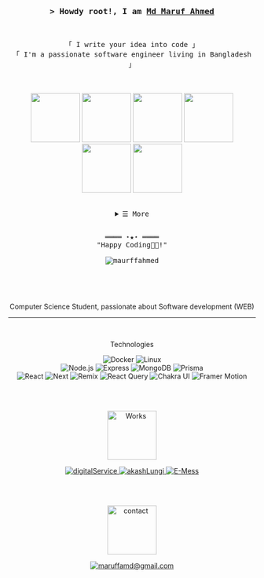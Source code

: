 <!-- Intro  -->
<h3 align="center">
        <samp>&gt; Howdy root!, I am
          <b><a target="_blank" href="https://www.linkedin.com/in/maruffahmed/">Md Maruf Ahmed</a></b>
        </samp>
</h3>
<br>

<p align="center">
        <!-- Organization  -->
        <samp>
                「 I write your idea into code 」
                <br>
                「 I'm a passionate software engineer living in Bangladesh 」
                <br>
                <br>
        </samp>
        <!-- Use Stack Logos -->
       <br>
<br>

  <img src="https://media3.giphy.com/media/ln7z2eWriiQAllfVcn/200w.webp" width="100">
  <img src="https://media.giphy.com/media/fsEaZldNC8A1PJ3mwp/giphy.gif" width="100">
    <img src="https://media.giphy.com/media/XAxylRMCdpbEWUAvr8/giphy.gif" width="100">
  <img src="https://i.giphy.com/media/eNAsjO55tPbgaor7ma/200w.webp" width="100">
  <img src="https://i.giphy.com/media/KzJkzjggfGN5Py6nkT/200.webp" width="100">
  <img src="https://i.giphy.com/media/IdyAQJVN2kVPNUrojM/200.webp" width="100">
<br>
</p>

 <br>
<!-- Details Section-->
<details align="center">
    <summary> <samp>&#9776; More</samp></summary>
    <p align="center">
        <br>
        <!-- Social Links -->
        <p>Find me on</p>
        <!-- Gmail -->
        <a href="mailto:maruffamd@gmail.com" target="_blank"><img alt="Gmail"
                src="https://img.shields.io/badge/-Gmail-EA4335?style=flat-square&logo=Gmail&logoColor=white">
        </a>
        <!-- Instagram -->
        <a href="https://www.instagram.com/marufffahmed/" target="_blank"><img alt="Instagram"
                src="https://img.shields.io/badge/-Instagram-E4405F?style=flat-square&logo=Instagram&logoColor=white">
        </a>
          <!-- Twitter -->
        <a href="https://www.twitter.com/marufffahmed/" target="_blank"><img alt="Twitter"
                src="https://img.shields.io/badge/-Twitter-blue?style=flat-square&logo=Twitter&logoColor=white](https://img.shields.io/badge/-Twitter-blue?style=flat-square&logo=Twitter&logoColor=white">
        </a>
        <!-- Linkedin -->
        <a href="https://www.linkedin.com/in/maruffahmed/" target="_blank"><img alt="Linkedin"
                src="https://img.shields.io/badge/-Linkedin-0A66C2?style=flat-square&logo=Linkedin&logoColor=white">
        </a>
    </p>
</details>
<br>

<!-- Portfolio Section -->
<samp >
    <p align="center">
        ════ ⋆★⋆ ════
        <br>
        "Happy Coding👨‍💻!"
      <br>
      <br>
      <img src="https://komarev.com/ghpvc/?username=rockreyad&label=Profile%20views&color=0eb493&style=flat-square" alt="maurffahmed" />
      <br>
      <br>
    </p>
    <br>
</samp>

<!-- Objectives -->
<smap>
    <br>
  <p align='center'>
    Computer Science Student, passionate about Software development (WEB)
  </p>
  </smap>
  
<hr>

<!-- Technologies -->
<smap align="center">
    <br>
  <p align="center"> Technologies</p>
  <p align="center">
  <img alt="Docker"
                src="https://img.shields.io/badge/-Docker-000?&logo=Docker">
  </img>
      <img alt="Linux"
                src="https://img.shields.io/badge/-Linux-000?&logo=Linux">
  <br>
  <img alt="Node.js"
                src="https://img.shields.io/badge/-Node.js-000?&logo=node.js">
            <img alt="Express"
                src="https://img.shields.io/badge/-Expresss-000?&logo=Express"/>
           <img alt="MongoDB"
                src="https://img.shields.io/badge/-MongoDB-000?&logo=MongoDB"/>
             <img alt="Prisma"
                src="https://img.shields.io/badge/-Prisma-000?&logo=Prisma"/>
  <br>
        <img alt="React"
                src="https://img.shields.io/badge/-React-000?&logo=React"/>
  <img alt="Next"
                src="https://img.shields.io/badge/-Next-000?&logo=Next.js"/>
          <img alt="Remix"
                src="https://img.shields.io/badge/-Remix-000?&logo=Remix"/>
            <img alt="React Query"
                src="https://img.shields.io/badge/-React%20Query-000?&logo=Reactquery"/>
              <img alt="Chakra UI"
                src="https://img.shields.io/badge/-Chakra%20Ui-000?&logo=Chakraui"/>
                <img alt="Framer Motion"
                src="https://img.shields.io/badge/-Framer%20Motion-000?&logo=Framer"/>
      
  <br>
  </p>
    <br>
</smap>

<!-- Projects -->
<smap align="center">
  <br>
 <p align="center"> <img alt="Works" src="https://media.giphy.com/media/TmPb7vBn0bdJ9TMEhi/giphy.gif" width="100"></p>
  <p align="center">
    <!-- project 1 -->
    <a href="https://github.com/maruffahmed/Delivery-management-system" target="_blank">
       <img alt="digitalService" src="https://img.shields.io/badge/-📝%20Delivery%20Management%20System-000">
    </a>
    <!-- project 2 -->
    <a href="https://github.com/maruffahmed/Inventory-Management-System" target="_blank">
       <img alt="akashLungi" src="https://img.shields.io/badge/-🛒%20Inventory%20Management%20System-000">
     </a>
    <!-- project 3 -->
    <a href="https://github.com/maruffahmed/AlgoVisu" target="_blank">
       <img alt="E-Mess" src="https://img.shields.io/badge/-🏢%20Algorithm%20Visualization-000">
     </a>
    </p>
  <br>
  </smap>
 
<!--  Footer -->
<smap align="center">
  <br>
  <p align="center">
   <img alt="contact" src="https://media.giphy.com/media/oBl4FKDaXx6xQrW4cv/giphy.gif" width="100">
    </p>
  <p align="center">
    <!-- Contact Email -->
        <a href="mailto:maruffamd@gmail.com" target="_blank"><img alt="maruffamd@gmail.com"
                src="https://img.shields.io/badge/-maruffamd@gmail.com-EA4335?style=flat-square&logo=Gmail&logoColor=white">
        </a>
  </p>
</smap>
